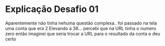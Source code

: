 # Explicação Desafio 01 

Aparentemente não tinha nehuma questão complexa.. foi passado na tela uma conta que era 2 Elevando a 38... percebi que na URL tinha o numero zero então imaginei que seria trocar a URL para o resultado da conta e deu certo 